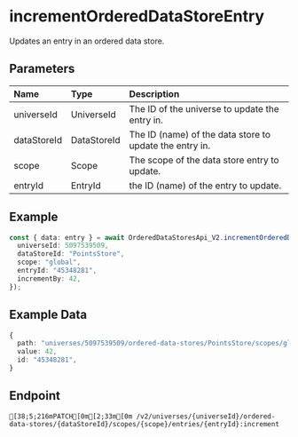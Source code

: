 
# incrementOrderedDataStoreEntry
Updates an entry in an ordered data store.


## Parameters
| Name        | Type        | Description                                             |
| :---------- | :---------- | :------------------------------------------------------ |
| universeId  | UniverseId  | The ID of the universe to update the entry in.          |
| dataStoreId | DataStoreId | The ID (name) of the data store to update the entry in. |
| scope       | Scope       | The scope of the data store entry to update.            |
| entryId     | EntryId     | the ID (name) of the entry to update.                   |



## Example
```ts copy showLineNumbers
const { data: entry } = await OrderedDataStoresApi_V2.incrementOrderedDataStoreEntry({
  universeId: 5097539509,
  dataStoreId: "PointsStore",
  scope: "global",
  entryId: "45348281",
  incrementBy: 42,
}); 
```


## Example Data
```ts copy showLineNumbers
{
  path: "universes/5097539509/ordered-data-stores/PointsStore/scopes/global/entries/45348281",
  value: 42,
  id: "45348281",
} 
```


## Endpoint
```ansi
[38;5;216mPATCH[0m[2;33m[0m /v2/universes/{universeId}/ordered-data-stores/{dataStoreId}/scopes/{scope}/entries/{entryId}:increment
```
  